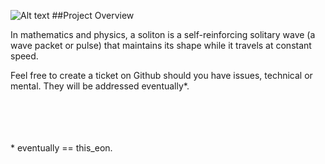 ![Alt text](https://raw.github.com/syntacticsugar/Soliton_Physics/master/logo.png)
##Project Overview

In mathematics and physics, a soliton is a self-reinforcing solitary wave (a wave packet or pulse) that maintains its shape while it travels at constant speed. 

Feel free to create a ticket on Github should you have issues, technical or mental.  They will be addressed eventually\*.



<Br> <Br> <Br> <Br>
\* eventually == this\_eon.
